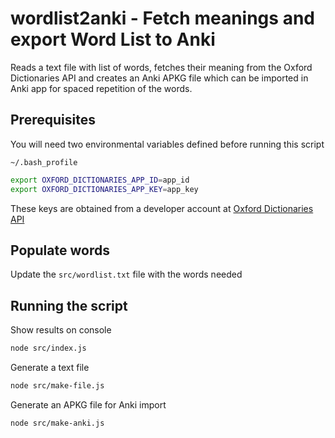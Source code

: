 # wordlist2anki - Fetch meanings and export Word List to Anki

Reads a text file with list of words, fetches their meaning from the Oxford Dictionaries API and creates an Anki APKG file which can be imported in Anki app for spaced repetition of the words.

## Prerequisites

You will need two environmental variables defined before running this script

`~/.bash_profile`

```bash
export OXFORD_DICTIONARIES_APP_ID=app_id
export OXFORD_DICTIONARIES_APP_KEY=app_key
```

These keys are obtained from a developer account at [Oxford Dictionaries API](https://developer.oxforddictionaries.com/)

## Populate words

Update the `src/wordlist.txt` file with the words needed

## Running the script

Show results on console

```bash
node src/index.js
```

Generate a text file

```bash
node src/make-file.js
```

Generate an APKG file for Anki import

```bash
node src/make-anki.js
```

